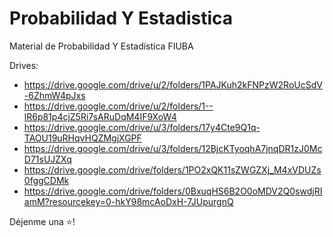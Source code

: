 # Probabilidad Y Estadistica
Material de Probabilidad Y Estadística FIUBA

Drives:
* https://drive.google.com/drive/u/2/folders/1PAJKuh2kFNPzW2RoUcSdV-6ZhmW4pJxs
* https://drive.google.com/drive/u/2/folders/1--lR6p81p4cjZ5Ri7sARuDqM4IF9XoW4
* https://drive.google.com/drive/u/3/folders/17y4Cte9Q1q-TAOU19uRHqvHQZMgjXGPF
* https://drive.google.com/drive/u/3/folders/12BjcKTyoqhA7jnqDR1zJ0McD71sUJZXq
* https://drive.google.com/drive/folders/1PO2xQK11sZWGZXj_M4xVDUZs0fggCDMk
* https://drive.google.com/drive/folders/0BxuqHS6B2O0oMDV2Q0swdjRIamM?resourcekey=0-hkY98mcAoDxH-7JUpurgnQ


Déjenme una ⭐!
